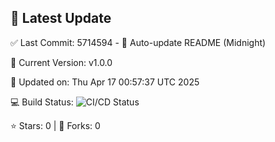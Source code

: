 ## 🚀 Latest Update

✅ Last Commit: 5714594 - 🤖 Auto-update README (Midnight)

🌟 Current Version: v1.0.0

📅 Updated on: Thu Apr 17 00:57:37 UTC 2025

💻 Build Status: ![CI/CD Status](https://github.com/SaiAryan1784/wedding_frontend/actions/workflows/update-readme.yml/badge.svg)

⭐️ Stars: 0 | 🍴 Forks: 0
